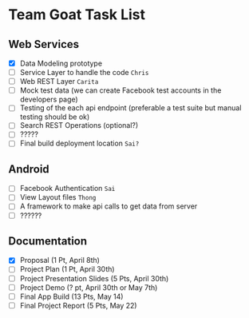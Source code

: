 # Team Goat Task List

## Web Services
- [x] Data Modeling prototype
- [ ] Service Layer to handle the code `Chris`
- [ ] Web REST Layer `Carita`
- [ ] Mock test data (we can create Facebook test accounts in the developers page)
- [ ] Testing of the each api endpoint (preferable a test suite but manual testing should be ok)
- [ ] Search REST Operations (optional?)
- [ ] ?????
- [ ] Final build deployment location `Sai?`

## Android
- [ ] Facebook Authentication `Sai`
- [ ] View Layout files `Thong`
- [ ] A framework to make api calls to get data from server
- [ ] ??????

## Documentation
- [x] Proposal (1 Pt, April 8th)
- [ ] Project Plan (1 Pt, April 30th)
- [ ] Project Presentation Slides (5 Pts, April 30th)
- [ ] Project Demo (? pt, April 30th or May 7th)
- [ ] Final App Build (13 Pts, May 14)
- [ ] Final Project Report (5 Pts, May 22)
